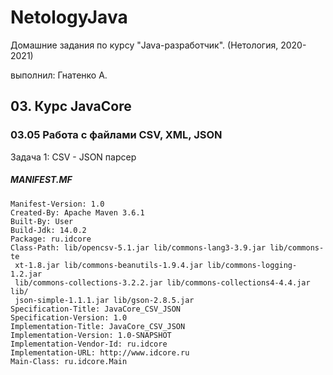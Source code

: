# NetologyJava

Домашние задания по курсу "Java-разработчик". (Нетология, 2020-2021)

выполнил: Гнатенко А.

## 03. Курс JavaCore
### 03.05 Работа с файлами CSV, XML, JSON

Задача 1: CSV - JSON парсер

##### MANIFEST.MF
~~~text
Manifest-Version: 1.0
Created-By: Apache Maven 3.6.1
Built-By: User
Build-Jdk: 14.0.2
Package: ru.idcore
Class-Path: lib/opencsv-5.1.jar lib/commons-lang3-3.9.jar lib/commons-te
 xt-1.8.jar lib/commons-beanutils-1.9.4.jar lib/commons-logging-1.2.jar 
 lib/commons-collections-3.2.2.jar lib/commons-collections4-4.4.jar lib/
 json-simple-1.1.1.jar lib/gson-2.8.5.jar
Specification-Title: JavaCore_CSV_JSON
Specification-Version: 1.0
Implementation-Title: JavaCore_CSV_JSON
Implementation-Version: 1.0-SNAPSHOT
Implementation-Vendor-Id: ru.idcore
Implementation-URL: http://www.idcore.ru
Main-Class: ru.idcore.Main

~~~